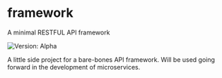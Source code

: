 # framework

A minimal RESTFUL API framework

![Version: Alpha](https://img.shields.io/badge/version-alpha-red.svg)

A little side project for a bare-bones API framework. Will be used going forward in the development of microservices.

